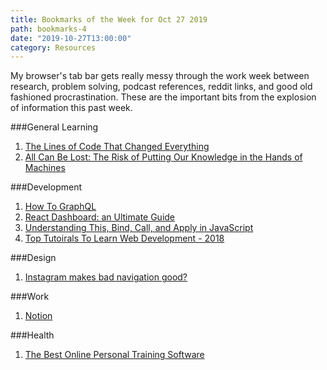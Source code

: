 ```yaml
---
title: Bookmarks of the Week for Oct 27 2019
path: bookmarks-4
date: "2019-10-27T13:00:00"
category: Resources
---
```

My browser's tab bar gets really messy through the work week between research, problem solving, podcast references, reddit links, and good old fashioned procrastination. These are the important bits from the explosion of information this past week.


###General Learning
1. [The Lines of Code That Changed Everything](https://slate.com/technology/2019/10/consequential-computer-code-software-history.html)
1. [All Can Be Lost: The Risk of Putting Our Knowledge in the Hands of Machines](https://www.theatlantic.com/magazine/archive/2013/11/the-great-forgetting/309516/)

###Development
1. [How To GraphQL](https://www.howtographql.com/)
1. [React Dashboard: an Ultimate Guide](https://react-dashboard.cube.dev/)
1. [Understanding This, Bind, Call, and Apply in JavaScript](https://dev.to/digitalocean/understanding-this-bind-call-and-apply-in-javascript-dla)
1. [Top Tutoirals To Learn Web Development - 2018](https://medium.com/quick-code/top-tutorials-to-learn-web-development-for-beginners-4023595ebaa0)

###Design
1. [Instagram makes bad navigation good?](https://uxdesign.cc/instagram-makes-bad-navigation-good-174285d9e0bd)

###Work
1. [Notion](https://www.notion.so/)


###Health
1. [The Best Online Personal Training Software](https://www.theptdc.com/best-online-personal-training-software)
